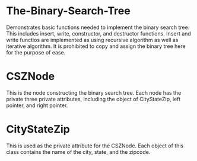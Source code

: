 # The-Binary-Search-Tree
Demonstrates basic functions needed to implement the binary search tree.
This includes insert, write, constructor, and destructor functions. Insert and write functios are implemented as using recursive algorithm 
as well as iterative algorithm. It is prohibited to copy and assign the binary tree here for the purpose of ease. 


# CSZNode
This is the node constructing the binary search tree. Each node has the private three private attributes, including the object of CityStateZip, left pointer, and right pointer. 


# CityStateZip
This is used as the private attribute for the CSZNode. Each object of this class contains the name of the city, state, and the zipcode. 

